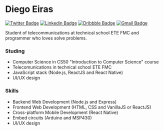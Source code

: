 # Diego Eiras

[![Twitter Badge](https://img.shields.io/badge/-@eiras5g-2E933C?style=flat-square&labelColor=2E933CB&logo=twitter&logoColor=white&link=https://twitter.com/eiras5g)](https://twitter.com/eiras5g) 
[![Linkedin Badge](https://img.shields.io/badge/-Diego%20Eiras-2E933C?style=flat-square&logo=Linkedin&logoColor=white&link=https://www.linkedin.com/in/diego-eiras-2005ba19b/)](https://www.linkedin.com/in/diego-eiras-2005ba19b/) 
[![Dribbble Badge](https://img.shields.io/badge/-eiras5g-2E933C?style=flat-square&logo=Dribbble&logoColor=white&link=https://dribbble.com/eiras5g)](https://dribbble.com/eiras5g)
[![Gmail Badge](https://img.shields.io/badge/-eiras.lucio@gmail.com-2E933C?style=flat-square&logo=Gmail&logoColor=white&link=mailto:eiras.lucio@gmail.com)](mailto:eiras.lucio@gmail.com)

Student of telecommunications at technical school ETE FMC and programmer who loves solve problems.

### Studing
- Computer Science in CS50 "Introduction to Computer Science" course
- Telecomunications in technical school ETE FMC
- JavaScript stack (Node.js, ReactJS and React Native)
- UI/UX design 

### Skills
- Backend Web Development (Node.js and Express)
- Frontend Web Development (HTML, CSS and VanillaJS or ReactJS)
- Cross-platform Mobile Development (React Native)
- Embed circuits (Arduino and MSP430)
- UI/UX design
